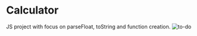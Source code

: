 # Calculator
JS project with focus on parseFloat, toString and function creation.
![to-do](https://github.com/AtAllCreativity/Calculator/assets/144659936/9c1b0f82-c35d-4d83-8469-85d7afa38cd7)
